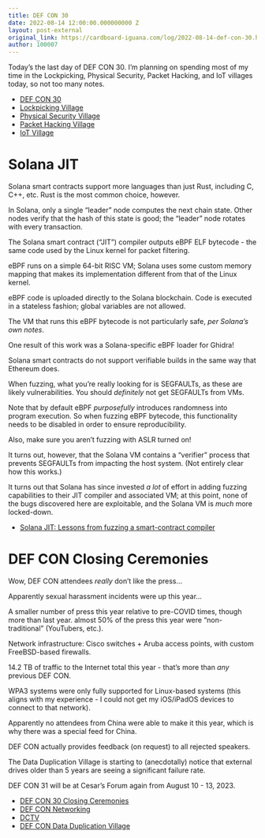 ```yaml
---
title: DEF CON 30
date: 2022-08-14 12:00:00.000000000 Z
layout: post-external
original_link: https://cardboard-iguana.com/log/2022-08-14-def-con-30.html
author: 100007
---
```


Today’s the last day of DEF CON 30. I’m planning on spending most of my time in the Lockpicking, Physical Security, Packet Hacking, and IoT villages today, so not too many notes.

- [DEF CON 30](https://defcon.org/html/defcon-30/dc-30-index.html)
- [Lockpicking Village](https://forum.defcon.org/node/240932)
- [Physical Security Village](https://bypassvillage.org)
- [Packet Hacking Village](https://www.wallofsheep.com/)
- [IoT Village](https://iotvillage.org/defcon.html)

# Solana JIT

Solana smart contracts support more languages than just Rust, including C, C++, etc. Rust is the most common choice, however.

In Solana, only a single “leader” node computes the next chain state. Other nodes verify that the hash of this state is good; the “leader” node rotates with every transaction.

The Solana smart contract (“JIT”) compiler outputs eBPF ELF bytecode - the same code used by the Linux kernel for packet filtering.

eBPF runs on a simple 64-bit RISC VM; Solana uses some custom memory mapping that makes its implementation different from that of the Linux kernel.

eBPF code is uploaded directly to the Solana blockchain. Code is executed in a stateless fashion; global variables are not allowed.

The VM that runs this eBPF bytecode is not particularly safe, _per Solana’s own notes_.

One result of this work was a Solana-specific eBPF loader for Ghidra!

Solana smart contracts do not support verifiable builds in the same way that Ethereum does.

When fuzzing, what you’re really looking for is SEGFAULTs, as these are likely vulnerabilities. You should _definitely_ not get SEGFAULTs from VMs.

Note that by default eBPF _purposefully_ introduces randomness into program execution. So when fuzzing eBPF bytecode, this functionality needs to be disabled in order to ensure reproducibility.

Also, make sure you aren’t fuzzing with ASLR turned on!

It turns out, however, that the Solana VM contains a “verifier” process that prevents SEGFAULTs from impacting the host system. (Not entirely clear how this works.)

It turns out that Solana has since invested _a lot_ of effort in adding fuzzing capabilities to their JIT compiler and associated VM; at this point, none of the bugs discovered here are exploitable, and the Solana VM is _much_ more locked-down.

- [Solana JIT: Lessons from fuzzing a smart-contract compiler](https://forum.defcon.org/node/242283)

# DEF CON Closing Ceremonies

Wow, DEF CON attendees _really_ don’t like the press…

Apparently sexual harassment incidents were up this year…

A smaller number of press this year relative to pre-COVID times, though more than last year. almost 50% of the press this year were “non-traditional” (YouTubers, etc.).

Network infrastructure: Cisco switches + Aruba access points, with custom FreeBSD-based firewalls.

14.2 TB of traffic to the Internet total this year - that’s more than _any_ previous DEF CON.

WPA3 systems were only fully supported for Linux-based systems (this aligns with my experience - I could not get my iOS/iPadOS devices to connect to that network).

Apparently no attendees from China were able to make it this year, which is why there was a special feed for China.

DEF CON actually provides feedback (on request) to all rejected speakers.

The Data Duplication Village is starting to (anecdotally) notice that external drives older than 5 years are seeing a significant failure rate.

DEF CON 31 will be at Cesar’s Forum again from August 10 - 13, 2023.

- [DEF CON 30 Closing Ceremonies](https://cardboard-iguana.com/log/assets/def-con-30-closing-slides.pdf)
- [DEF CON Networking](https://noc.defcon.org)
- [DCTV](https://dctv.defcon.org)
- [DEF CON Data Duplication Village](https://dcddv.org/)
